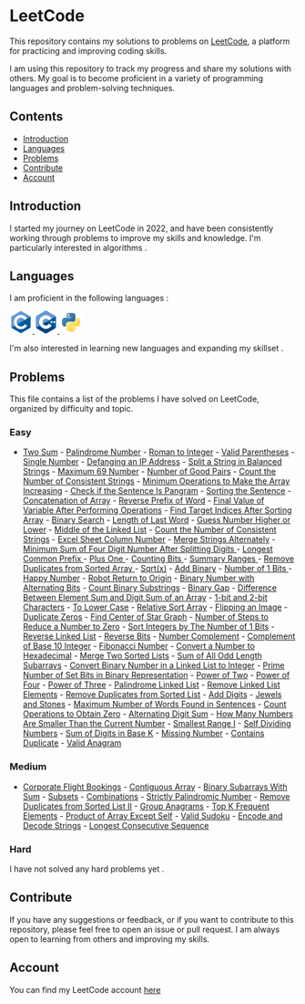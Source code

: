 # LeetCode

This repository contains my solutions to problems on [LeetCode](https://leetcode.com/), a platform for practicing and improving coding skills.

I am using this repository to track my progress and share my solutions with others.
My goal is to become proficient in a variety of programming languages and problem-solving techniques.

## Contents

- [Introduction](#introduction)
- [Languages](#languages)
- [Problems](#problems)
- [Contribute](#contribute)
- [Account](#account)

## Introduction

I started my journey on LeetCode in 2022, and have been consistently working through problems to improve my skills and knowledge. I'm particularly interested in algorithms .

## Languages

I am proficient in the following languages :

<a href="https://www.cprogramming.com/" target="_blank" rel="noreferrer"> <img src="https://raw.githubusercontent.com/devicons/devicon/master/icons/c/c-original.svg" alt="c" width="40" height="40"/> </a> <a href="https://www.w3schools.com/cpp/" target="_blank" rel="noreferrer"> <img src="https://raw.githubusercontent.com/devicons/devicon/master/icons/cplusplus/cplusplus-original.svg" alt="cplusplus" width="40" height="40"/> </a> <a href="https://www.python.org" target="_blank" rel="noreferrer"> <img src="https://raw.githubusercontent.com/devicons/devicon/master/icons/python/python-original.svg" alt="python" width="40" height="40"/> </a> </p>
I'm also interested in learning new languages and expanding my skillset .

## Problems

This file contains a list of the problems I have solved on LeetCode, organized by difficulty and topic.

### Easy

- [Two Sum](https://leetcode.com/problems/two-sum/) - [Palindrome Number](https://leetcode.com/problems/palindrome-number/) - [Roman to Integer](https://leetcode.com/problems/roman-to-integer/) - [Valid Parentheses](https://leetcode.com/problems/valid-parentheses/) - [Single Number](https://leetcode.com/problems/single-number/) - [Defanging an IP Address](https://leetcode.com/problems/defanging-an-ip-address/) - [Split a String in Balanced Strings](https://leetcode.com/problems/split-a-string-in-balanced-strings/) - [Maximum 69 Number](https://leetcode.com/problems/maximum-69-number/) - [Number of Good Pairs](https://leetcode.com/problems/number-of-good-pairs/) - [Count the Number of Consistent Strings](https://leetcode.com/problems/count-the-number-of-consistent-strings/) - [Minimum Operations to Make the Array Increasing](https://leetcode.com/problems/minimum-operations-to-make-the-array-increasing/) - [Check if the Sentence Is Pangram](https://leetcode.com/problems/check-if-the-sentence-is-pangram/) - [Sorting the Sentence](https://leetcode.com/problems/sorting-the-sentence/) - [Concatenation of Array](https://leetcode.com/problems/concatenation-of-array/) - [Reverse Prefix of Word](https://leetcode.com/problems/reverse-prefix-of-word/) - [Final Value of Variable After Performing Operations](https://leetcode.com/problems/final-value-of-variable-after-performing-operations/) - [Find Target Indices After Sorting Array](https://leetcode.com/problems/find-target-indices-after-sorting-array/) - [Binary Search](https://leetcode.com/problems/binary-search/) - [Length of Last Word](https://leetcode.com/problems/length-of-last-word/) - [Guess Number Higher or Lower](https://leetcode.com/problems/guess-number-higher-or-lower/) - [Middle of the Linked List](https://leetcode.com/problems/middle-of-the-linked-list/) - [Count the Number of Consistent Strings](https://leetcode.com/problems/count-the-number-of-consistent-strings/) - [Excel Sheet Column Number](https://leetcode.com/problems/excel-sheet-column-number/) - [Merge Strings Alternately](https://leetcode.com/problems/merge-strings-alternately/) - [Minimum Sum of Four Digit Number After Splitting Digits
](https://leetcode.com/problems/minimum-sum-of-four-digit-number-after-splitting-digits/) - [Longest Common Prefix
](https://leetcode.com/problems/longest-common-prefix/) - [Plus One
](https://leetcode.com/problems/plus-one/) - [Counting Bits
](https://leetcode.com/problems/counting-bits/) - [Summary Ranges
](https://leetcode.com/problems/summary-ranges/) - [Remove Duplicates from Sorted Array
](https://leetcode.com/problems/remove-duplicates-from-sorted-array/) - [Sqrt(x)](https://leetcode.com/problems/sqrtx/) - [Add Binary](https://leetcode.com/problems/add-binary/) - [Number of 1 Bits
](https://leetcode.com/problems/number-of-1-bits/) - [Happy Number](https://leetcode.com/problems/happy-number/) - [Robot Return to Origin](https://leetcode.com/problems/robot-return-to-origin/) - [Binary Number with Alternating Bits](https://leetcode.com/problems/binary-number-with-alternating-bits/) - [Count Binary Substrings](https://leetcode.com/problems/count-binary-substrings/) - [Binary Gap](https://leetcode.com/problems/binary-gap/) - [Difference Between Element Sum and Digit Sum of an Array](https://leetcode.com/problems/difference-between-element-sum-and-digit-sum-of-an-array/) - [1-bit and 2-bit Characters](https://leetcode.com/problems/1-bit-and-2-bit-characters/) - [To Lower Case](https://leetcode.com/problems/to-lower-case/) - [Relative Sort Array](https://leetcode.com/problems/relative-sort-array/) - [Flipping an Image](https://leetcode.com/problems/flipping-an-image/) - [Duplicate Zeros](https://leetcode.com/problems/duplicate-zeros/) - [Find Center of Star Graph](https://leetcode.com/problems/find-center-of-star-graph/) - [Number of Steps to Reduce a Number to Zero](https://leetcode.com/problems/number-of-steps-to-reduce-a-number-to-zero/) - [Sort Integers by The Number of 1 Bits](https://leetcode.com/problems/sort-integers-by-the-number-of-1-bits/) - [Reverse Linked List](https://leetcode.com/problems/reverse-linked-list/) - [Reverse Bits](https://leetcode.com/problems/reverse-bits/) - [Number Complement](https://leetcode.com/problems/number-complement/) - [Complement of Base 10 Integer](https://leetcode.com/problems/complement-of-base-10-integer/) - [Fibonacci Number](https://leetcode.com/problems/fibonacci-number/) - [Convert a Number to Hexadecimal](https://leetcode.com/problems/convert-a-number-to-hexadecimal/) - [Merge Two Sorted Lists](https://leetcode.com/problems/merge-two-sorted-lists/) - [Sum of All Odd Length Subarrays](https://leetcode.com/problems/sum-of-all-odd-length-subarrays/) - [Convert Binary Number in a Linked List to Integer](https://leetcode.com/problems/convert-binary-number-in-a-linked-list-to-integer/) - [Prime Number of Set Bits in Binary Representation](https://leetcode.com/problems/prime-number-of-set-bits-in-binary-representation/) - [Power of Two](https://leetcode.com/problems/power-of-two/) - [Power of Four](https://leetcode.com/problems/power-of-four/) - [Power of Three](https://leetcode.com/problems/power-of-three/) - [Palindrome Linked List](https://leetcode.com/problems/palindrome-linked-list/) - [Remove Linked List Elements](https://leetcode.com/problems/remove-linked-list-elements/) - [Remove Duplicates from Sorted List](https://leetcode.com/problems/remove-duplicates-from-sorted-list/) - [Add Digits](https://leetcode.com/problems/add-digits/) - [Jewels and Stones](https://leetcode.com/problems/jewels-and-stones/) - [Maximum Number of Words Found in Sentences](https://leetcode.com/problems/maximum-number-of-words-found-in-sentences/) - [Count Operations to Obtain Zero](https://leetcode.com/problems/count-operations-to-obtain-zero/) - [Alternating Digit Sum](https://leetcode.com/problems/alternating-digit-sum/) - [How Many Numbers Are Smaller Than the Current Number](https://leetcode.com/problems/how-many-numbers-are-smaller-than-the-current-number/) - [Smallest Range I](https://leetcode.com/problems/smallest-range-i/) - [Self Dividing Numbers](https://leetcode.com/problems/self-dividing-numbers/) - [Sum of Digits in Base K](https://leetcode.com/problems/sum-of-digits-in-base-k/) - [Missing Number](https://leetcode.com/problems/missing-number/) - [Contains Duplicate](https://leetcode.com/problems/contains-duplicate/) - [Valid Anagram](https://leetcode.com/problems/valid-anagram/)

### Medium

- [Corporate Flight Bookings](https://leetcode.com/problems/corporate-flight-bookings/) - [Contiguous Array](https://leetcode.com/problems/contiguous-array/) - [Binary Subarrays With Sum](https://leetcode.com/problems/binary-subarrays-with-sum/) - [Subsets](https://leetcode.com/problems/subsets/) - [Combinations](https://leetcode.com/problems/combinations/) - [Strictly Palindromic Number](https://leetcode.com/problems/strictly-palindromic-number/) - [Remove Duplicates from Sorted List II](https://leetcode.com/problems/remove-duplicates-from-sorted-list-ii/) - [Group Anagrams](https://leetcode.com/problems/group-anagrams/) - [Top K Frequent Elements](https://leetcode.com/problems/top-k-frequent-elements/) - [Product of Array Except Self](https://leetcode.com/problems/product-of-array-except-self/) - [Valid Sudoku](https://leetcode.com/problems/valid-sudoku/) - [Encode and Decode Strings](https://www.lintcode.com/problem/659/) - [Longest Consecutive Sequence](https://leetcode.com/problems/longest-consecutive-sequence/)

### Hard

I have not solved any hard problems yet .

## Contribute

If you have any suggestions or feedback, or if you want to contribute to this repository, please feel free to open an issue or pull request. I am always open to learning from others and improving my skills.

## Account

You can find my LeetCode account 
<a href="https://leetcode.com/khaledKammoun" target="_blank">here</a>

